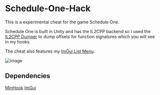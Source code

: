 ﻿# Schedule-One-Hack

This is a experimental cheat for the game Schedule One.

Schedule One is built in Unity and has the IL2CPP backend so I used the <a href="https://github.com/Perfare/Il2CppDumper">IL2CPP Dumper</a> to dump offsets for function signatures which you will see in my hooks.

The cheat also features my <a href="https://github.com/llock1/ImGui-List-Menu">ImGui List Menu</a>.

![image](https://github.com/user-attachments/assets/e8290571-9cb7-4dbf-acfa-cf2f66ab8911)

## Dependencies ##
<a href="https://github.com/TsudaKageyu/minhook">MinHook</a>
<a href="https://github.com/ocornut/imgui">ImGui</a>
